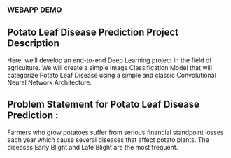 ### WEBAPP [DEMO](https://huggingface.co/spaces/thisishusseinali/potato-leaf-test)

## Potato Leaf Disease Prediction Project Description
Here, we’ll develop an end-to-end Deep Learning project in the field of agriculture. We will create a simple Image Classification Model that will categorize Potato Leaf Disease using a simple and classic Convolutional Neural Network Architecture.

## Problem Statement for Potato Leaf Disease Prediction :
Farmers who grow potatoes suffer from serious financial standpoint losses each year which cause several diseases that affect potato plants. 
The diseases Early Blight and Late Blight are the most frequent. 

